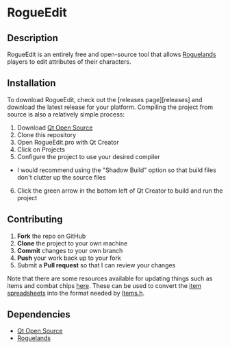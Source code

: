 # RogueEdit

## Description
RogueEdit is an entirely free and open-source tool that allows [Roguelands][Steam] players to edit attributes of their characters.

## Installation
To download RogueEdit, check out the [releases page][releases] and download the latest release for your platform.  Compiling the project from source is also a relatively simple process:

1. Download [Qt Open Source][Qt]
2. Clone this repository
3. Open RogueEdit.pro with Qt Creator
4. Click on Projects
5. Configure the project to use your desired compiler
  * I would recommend using the "Shadow Build" option so that build files don't clutter up the source files
6. Click the green arrow in the bottom left of Qt Creator to build and run the project

## Contributing
1. **Fork** the repo on GitHub
2. **Clone** the project to your own machine
3. **Commit** changes to your own branch
4. **Push** your work back up to your fork
5. Submit a **Pull request** so that I can review your changes

Note that there are some resources available for updating things such as items and combat chips [here][utilities].  These can be used to convert the [item spreadsheets][items] into the format needed by [Items.h][items.h].

## Dependencies
* [Qt Open Source][Qt]
* [Roguelands][Steam]

[Steam]: http://store.steampowered.com/app/364420/
[Qt]: https://www.qt.io/download-open-source/
[utilities]: https://github.com/Murfalo/RogueEdit/tree/master/src/resources/utilities
[items]: https://github.com/Murfalo/RogueEdit/tree/master/src/resources/items
[items.h]: https://github.com/Murfalo/RogueEdit/blob/master/src/headers/items.h

